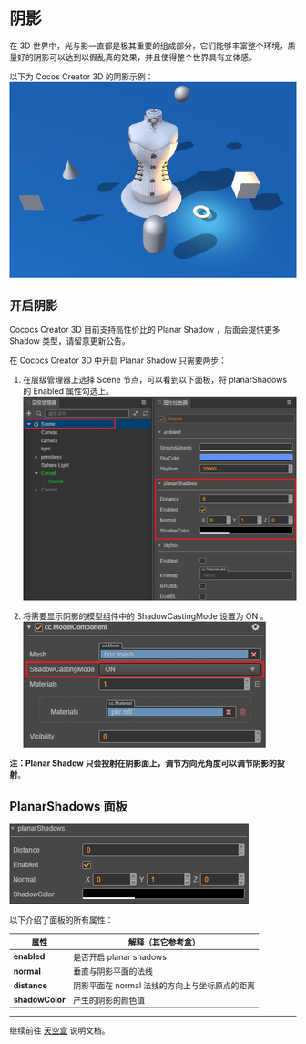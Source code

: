 # 阴影

在 3D 世界中，光与影一直都是极其重要的组成部分，它们能够丰富整个环境，质量好的阴影可以达到以假乱真的效果，并且使得整个世界具有立体感。

以下为 Cocos Creator 3D 的阴影示例：
![shadow](shadow/shadow.jpg)

## 开启阴影

Cococs Creator 3D 目前支持高性价比的 Planar Shadow ，后面会提供更多 Shadow 类型，请留意更新公告。

在 Cococs Creator 3D 中开启 Planar Shadow 只需要两步：

1. 在层级管理器上选择 Scene 节点，可以看到以下面板，将 planarShadows 的 Enabled 属性勾选上。
![planar shadow 所处位置](shadow/planarShadows.jpg)

2. 将需要显示阴影的模型组件中的 ShadowCastingMode 设置为 ON 。
![ShadowCastingModes 属性](shadow/ShadowCastingModel.jpg)

**注：Planar Shadow 只会投射在阴影面上，调节方向光角度可以调节阴影的投射**。

## PlanarShadows 面板

![planar shadow 面板细节](shadow/planarShadowsDetail.jpg)

以下介绍了面板的所有属性：

属性 | 解释（其它参考盒）
---|---
**enabled** | 是否开启 planar shadows
**normal** | 垂直与阴影平面的法线
**distance** | 阴影平面在 normal 法线的方向上与坐标原点的距离
**shadowColor** | 产生的阴影的颜色值

---

继续前往 [天空盒](skybox.md) 说明文档。
